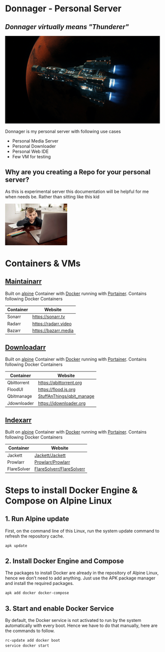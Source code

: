 # Donnager - Personal Server
## _Donnager virtually means "Thunderer"_

[![Donnager.jpg](media/Donnagermd.jpg)](https://expanse.fandom.com/wiki/Donnager)

Donnager is my personal server with following use cases

- Personal Media Server
- Personal Downloader
- Personal Web IDE
- Few VM for testing

## Why are you creating a Repo for your personal server?

As this is experimental server this documentation will be helpful for me when needs be. Rather than sitting like this kid

<img src="media/frustratedkid.webp"  width=40% height=40%>

# Containers & VMs
## [Maintainarr](Maintainarr/)
Built on [alpine](https://alpinelinux.org) Container with [Docker](https://www.docker.com/) running with [Portainer](https://www.portainer.io/). Contains following Docker Containers

| Container | Website |
| ------ | ------ |
| Sonarr | https://sonarr.tv |
| Radarr | https://radarr.video|
| Bazarr | https://bazarr.media|

## [Downloadarr](Downloadarr/)
Built on [alpine](https://alpinelinux.org/) Container with [Docker](https://www.docker.com/) running with [Portainer](https://www.portainer.io/). Contains following Docker Containers

| Container | Website |
| ------ | ------ |
| Qbittorrent | https://qbittorrent.org |
| FloodUI | https://flood.js.org|
| Qbitmanage | [StuffAnThings/qbit_manage](https://github.com/StuffAnThings/qbit_manage)|
| Jdownloader | https://jdownloader.org|

## [Indexarr](Indexarr/)
Built on [alpine](https://alpinelinux.org/) Container with [Docker](https://www.docker.com/) running with [Portainer](https://www.portainer.io/). Contains following Docker Containers

| Container | Website |
| ------ | ------ |
| Jackett | [Jackett/Jackett](https://github.com/Jackett/Jackett) |
| Prowlarr | [Prowlarr/Prowlarr](https://github.com/Prowlarr/Prowlarr)|
| FlareSolver | [FlareSolverr/FlareSolverr](https://github.com/FlareSolverr/FlareSolverr)|
  
# Steps to install Docker Engine & Compose on Alpine Linux

## 1. Run Alpine update  
First, on the command line of this Linux, run the system update command to refresh the repository cache.
```sh
apk update
```
## 2. Install Docker Engine and Compose
The packages to install Docker are already in the repository of Alpine Linux, hence we don’t need to add anything. Just use the APK package manager and install the required packages.
```sh
apk add docker docker-compose
```
## 3. Start and enable Docker Service
By default, the Docker service is not activated to run by the system automatically with every boot. Hence we have to do that manually, here are the commands to follow.
```sh
rc-update add docker boot
service docker start
```
